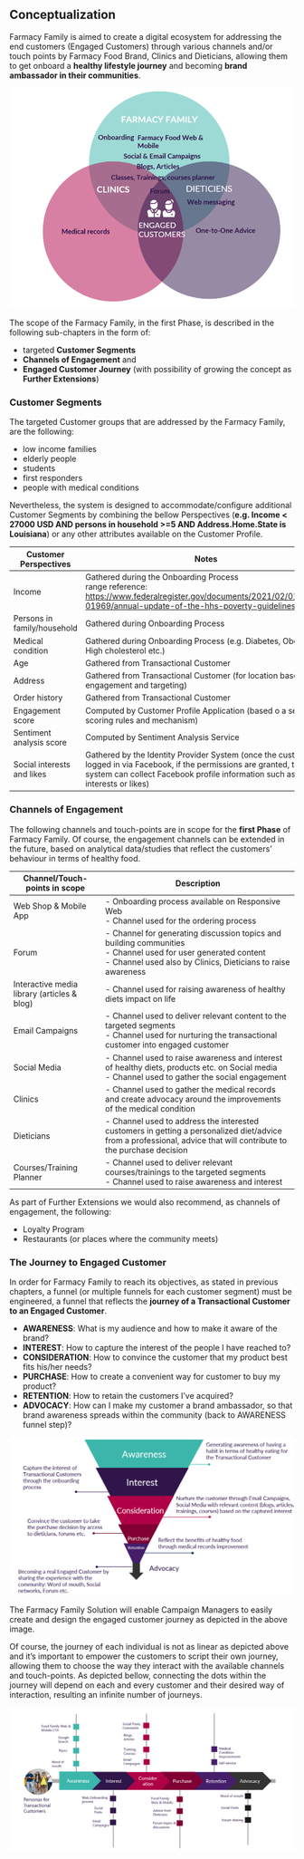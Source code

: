 ## Conceptualization

Farmacy Family is aimed to create a digital ecosystem for addressing the end customers (Engaged Customers) through various channels and/or touch points by Farmacy Food Brand, Clinics and Dieticians, allowing them to get onboard a **healthy lifestyle journey** and becoming **brand ambassador in their communities**.

![image](files/Conceptualization.png)

The scope of the Farmacy Family, in the first Phase, is described in the following sub-chapters in the form of:
- targeted **Customer Segments**
- **Channels of Engagement** and
- **Engaged Customer Journey** (with possibility of growing the concept as **Further Extensions**)

### Customer Segments
The targeted Customer groups that are addressed by the Farmacy Family, are the following:
- low income families
- elderly people
- students
- first responders
- people with medical conditions

Nevertheless, the system is designed to accommodate/configure additional Customer Segments by combining the bellow Perspectives (**e.g. Income < 27000 USD AND persons in household >=5 AND Address.Home.State is Louisiana**) or any other attributes available on the Customer Profile.

| Customer Perspectives | Notes |
| ---------------------------------------|-----------------------------------------------------------------------------------------------------------------------------|
| Income | Gathered during the Onboarding Process<br/>range reference: https://www.federalregister.gov/documents/2021/02/01/2021-01969/annual-update-of-the-hhs-poverty-guidelines |
| Persons in family/household | Gathered during Onboarding Process |
| Medical condition | Gathered during Onboarding Process (e.g. Diabetes, Obesity, High cholesterol etc.) |
| Age | Gathered from Transactional Customer |
| Address | Gathered from Transactional Customer (for location based engagement and targeting) |
| Order history | Gathered from Transactional Customer |
| Engagement score | Computed by Customer Profile Application (based o a set of scoring rules and mechanism) |
| Sentiment analysis score | Computed by Sentiment Analysis Service |
| Social interests and likes | Gathered by the Identity Provider System (once the customer is logged in via Facebook, if the permissions are granted, the system can collect Facebook profile information such as interests or likes) |

### Channels of Engagement
The following channels and touch-points are in scope for the **first Phase** of Farmacy Family.
Of course, the engagement channels can be extended in the future, based on analytical data/studies that reflect the customers’ behaviour in terms of healthy food.

| Channel/Touch-points in scope | Description |
| ---------------------------------------|-----------------------------------------------------------------------------------------------------------------------------|
| Web Shop & Mobile App | - Onboarding process available on Responsive Web <br/> - Channel used for the ordering process |
| Forum | - Channel for generating discussion topics and  building communities <br/> - Channel used for user generated content <br/> - Channel used also by Clinics, Dieticians to raise awareness |
| Interactive media library (articles & blog) | - Channel used for raising awareness of healthy diets impact on life |
| Email Campaigns | - Channel used to deliver relevant content to the targeted segments <br/> - Channel used for nurturing the transactional customer into engaged customer |
| Social Media | - Channel used to raise awareness and interest of healthy diets, products etc. on Social media <br/> - Channel used to gather the social engagement |
| Clinics | - Channel used to gather the medical records and create advocacy around the improvements of the medical condition |
| Dieticians | - Channel used to address the interested customers in getting a personalized diet/advice from a professional, advice that will contribute to the purchase decision |Channel used to raise awareness and interest
| Courses/Training Planner | - Channel used to deliver relevant courses/trainings to the targeted segments <br/> - Channel used to raise awareness and interest |

As part of Further Extensions we would also recommend, as channels of engagement, the following:
- Loyalty Program
- Restaurants (or places where the community meets)

### The Journey to Engaged Customer
In order for Farmacy Family to reach its objectives, as stated in previous chapters, a funnel (or multiple funnels for each customer segment) must be engineered, a funnel that reflects the **journey of a Transactional Customer to an Engaged Customer**.

- **AWARENESS**: What is my audience and how to make it aware of the brand?
- **INTEREST**: How to capture the interest of the people I have reached to?
- **CONSIDERATION**: How to convince the customer that my product best fits his/her needs?
- **PURCHASE**: How to create a convenient way for customer to buy my product?
- **RETENTION**:  How to retain the customers I’ve acquired?
- **ADVOCACY**: How can I make my customer a brand ambassador, so that brand awareness spreads within the community (back to AWARENESS funnel step)?

![image](files/MarketingFunnel.png)

The Farmacy Family Solution will enable Campaign Managers to easily create and design the engaged customer journey as depicted in the above image.

Of course, the journey of each individual is not as linear as depicted above and it’s important to empower the customers to script their own journey, allowing them to choose the way they interact with the available channels and touch-points. As depicted bellow, connecting the dots within the journey will depend on each and every customer and their desired way of interaction, resulting an infinite number of journeys.

![image](files/MarketingJourney.png)
